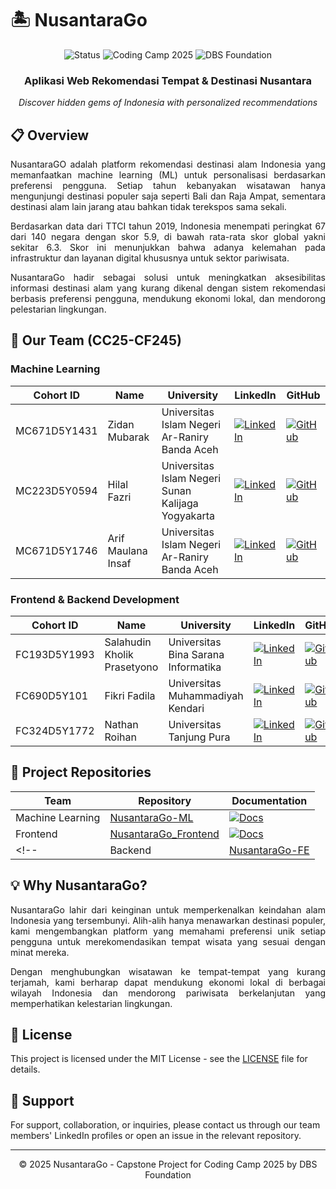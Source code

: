 # 🏝️ NusantaraGo

<div align="center">
  <img src="https://img.shields.io/badge/Status-Active-success?style=flat" alt="Status" />
  <img src="https://img.shields.io/badge/Coding%20Camp-2025-blue?style=flat" alt="Coding Camp 2025" />
  <img src="https://img.shields.io/badge/Powered%20By-DBS%20Foundation-red?style=flat" alt="DBS Foundation" />
</div>

<div align="center">
  <h3>Aplikasi Web Rekomendasi Tempat & Destinasi Nusantara</h3>
  <p><i>Discover hidden gems of Indonesia with personalized recommendations</i></p>
</div>

## 📋 Overview

<p align="justify">NusantaraGO adalah platform rekomendasi destinasi alam Indonesia yang memanfaatkan machine learning (ML) untuk personalisasi berdasarkan preferensi pengguna. Setiap tahun kebanyakan wisatawan hanya mengunjungi destinasi populer saja seperti Bali dan Raja Ampat, sementara destinasi alam lain jarang atau bahkan tidak terekspos sama sekali.</p>

<p align="justify">Berdasarkan data dari TTCI tahun 2019, Indonesia menempati peringkat 67 dari 140 negara dengan skor 5.9, di bawah rata-rata skor global yakni sekitar 6.3. Skor ini menunjukkan bahwa adanya kelemahan pada infrastruktur dan layanan digital khususnya untuk sektor pariwisata.</p>

<p align="justify">NusantaraGo hadir sebagai solusi untuk meningkatkan aksesibilitas informasi destinasi alam yang kurang dikenal dengan sistem rekomendasi berbasis preferensi pengguna, mendukung ekonomi lokal, dan mendorong pelestarian lingkungan.</p>

## 👥 Our Team (CC25-CF245)

### Machine Learning
| Cohort ID | Name | University | LinkedIn | GitHub |
| --- | --- | --- | --- | --- |
| MC671D5Y1431 | Zidan Mubarak | Universitas Islam Negeri Ar-Raniry Banda Aceh | [![LinkedIn](https://img.shields.io/badge/LinkedIn-0077B5?style=flat&logo=linkedin&logoColor=white)](https://www.linkedin.com/in/zidan-mubarak/) | [![GitHub](https://img.shields.io/badge/GitHub-181717?style=flat&logo=github&logoColor=white)](https://github.com/zidanmubarak) |
| MC223D5Y0594 | Hilal Fazri | Universitas Islam Negeri Sunan Kalijaga Yogyakarta | [![LinkedIn](https://img.shields.io/badge/LinkedIn-0077B5?style=flat&logo=linkedin&logoColor=white)](https://www.linkedin.com/in/hilal-fazri-0a724921b/) | [![GitHub](https://img.shields.io/badge/GitHub-181717?style=flat&logo=github&logoColor=white)](https://github.com/Hilalfzr) |
| MC671D5Y1746 | Arif Maulana Insaf | Universitas Islam Negeri Ar-Raniry Banda Aceh | [![LinkedIn](https://img.shields.io/badge/LinkedIn-0077B5?style=flat&logo=linkedin&logoColor=white)](https://www.linkedin.com/in/arif-maulana-insaf-b22732291/) | [![GitHub](https://img.shields.io/badge/GitHub-181717?style=flat&logo=github&logoColor=white)](https://github.com/arif-maulana-insaf) |

### Frontend & Backend Development
| Cohort ID | Name | University | LinkedIn | GitHub |
| --- | --- | --- | --- | --- |
| FC193D5Y1993 | Salahudin Kholik Prasetyono | Universitas Bina Sarana Informatika | [![LinkedIn](https://img.shields.io/badge/LinkedIn-0077B5?style=flat&logo=linkedin&logoColor=white)](https://www.linkedin.com/in/salahudin-kholik-prasetyono/) | [![GitHub](https://img.shields.io/badge/GitHub-181717?style=flat&logo=github&logoColor=white)](https://github.com/Redwolfc4) |
| FC690D5Y101 | Fikri Fadila | Universitas Muhammadiyah Kendari | [![LinkedIn](https://img.shields.io/badge/LinkedIn-0077B5?style=flat&logo=linkedin&logoColor=white)](https://www.linkedin.com/in/fikri-fadila/) | [![GitHub](https://img.shields.io/badge/GitHub-181717?style=flat&logo=github&logoColor=white)](https://github.com/fikrifadila) |
| FC324D5Y1772 | Nathan Roihan | Universitas Tanjung Pura | [![LinkedIn](https://img.shields.io/badge/LinkedIn-0077B5?style=flat&logo=linkedin&logoColor=white)](https://www.linkedin.com/in/nathan-roihan-a6b552334/) | [![GitHub](https://img.shields.io/badge/GitHub-181717?style=flat&logo=github&logoColor=white)](https://github.com/nathanroihan) |

## 📂 Project Repositories

| Team | Repository | Documentation |
| --- | --- | --- |
| Machine Learning | [NusantaraGo-ML](https://github.com/NusantaraGo/NusantaraGo-ML) | [![Docs](https://img.shields.io/badge/Documentation-808080?style=flat&logo=markdown&logoColor=white)](https://github.com/NusantaraGo/NusantaraGo-ML#readme) |
| Frontend | [NusantaraGo_Frontend](https://github.com/NusantaraGo/NusantaraGO_Frontend) | [![Docs](https://img.shields.io/badge/Documentation-808080?style=flat&logo=markdown&logoColor=white)](https://github.com/NusantaraGo/NusantaraGO_Frontend#readme) |
<!-- | Backend | [NusantaraGo-FE](https://github.com/NusantaraGo/NusantaraGo-FE) | [![Docs](https://img.shields.io/badge/Documentation-808080?style=flat&logo=markdown&logoColor=white)](https://github.com/NusantaraGo/NusantaraGo-FE#readme) | -->

## 💡 Why NusantaraGo?

<p align="justify">NusantaraGo lahir dari keinginan untuk memperkenalkan keindahan alam Indonesia yang tersembunyi. Alih-alih hanya menawarkan destinasi populer, kami mengembangkan platform yang memahami preferensi unik setiap pengguna untuk merekomendasikan tempat wisata yang sesuai dengan minat mereka.</p>

<p align="justify">Dengan menghubungkan wisatawan ke tempat-tempat yang kurang terjamah, kami berharap dapat mendukung ekonomi lokal di berbagai wilayah Indonesia dan mendorong pariwisata berkelanjutan yang memperhatikan kelestarian lingkungan.</p>

## 📄 License

This project is licensed under the MIT License - see the [LICENSE](LICENSE) file for details.

## 🤝 Support

For support, collaboration, or inquiries, please contact us through our team members' LinkedIn profiles or open an issue in the relevant repository.

---

<div align="center">
  <p>© 2025 NusantaraGo - Capstone Project for Coding Camp 2025 by DBS Foundation</p>
</div>
